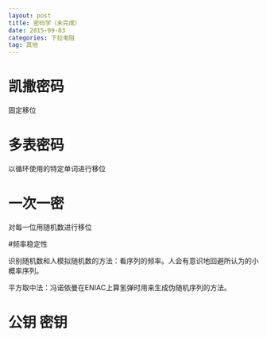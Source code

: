 ```yaml
---
layout: post
title: 密码学（未完成）
date: 2015-09-03
categories: 下拉电阻
tag: 其他
---
```



# 凯撒密码

固定移位

# 多表密码

以循环使用的特定单词进行移位

# 一次一密

对每一位用随机数进行移位

#频率稳定性

识别随机数和人模拟随机数的方法：看序列的频率。人会有意识地回避所认为的小概率序列。

平方取中法：冯诺依曼在ENIAC上算氢弹时用来生成伪随机序列的方法。

# 公钥 密钥
